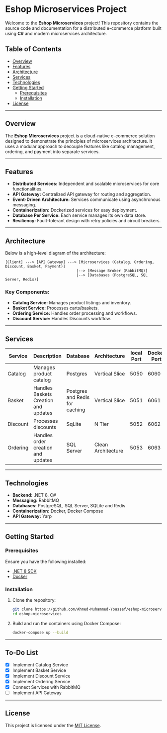 # Eshop Microservices Project

Welcome to the **Eshop Microservices** project! This repository contains the source code and documentation for a distributed e-commerce platform built using **C#** and modern microservices architecture.

## Table of Contents

- [Overview](#overview)
- [Features](#features)
- [Architecture](#architecture)
- [Services](#services)
- [Technologies](#technologies)
- [Getting Started](#getting-started)
  - [Prerequisites](#prerequisites)
  - [Installation](#installation)
- [License](#license)

---

## Overview

The **Eshop Microservices** project is a cloud-native e-commerce solution designed to demonstrate the principles of microservices architecture. It uses a modular approach to decouple features like catalog management, ordering, and payment into separate services.

---

## Features

- **Distributed Services:** Independent and scalable microservices for core functionalities.
- **API Gateway:** Centralized API gateway for routing and aggregation.
- **Event-Driven Architecture:** Services communicate using asynchronous messaging.
- **Containerization:** Dockerized services for easy deployment.
- **Database Per Service:** Each service manages its own data store.
- **Resiliency:** Fault-tolerant design with retry policies and circuit breakers.

---

## Architecture

Below is a high-level diagram of the architecture:

```text
[Client] ---> [API Gateway] ---> [Microservices (Catalog, Ordering, Discount, Basket, Payment)]
                                |--> [Message Broker (RabbitMQ)]
                                |--> [Databases (PostgreSQL, SQL Server, Redis)]
```

### Key Components:

- **Catalog Service:** Manages product listings and inventory.
- **Basket Service:** Processes carts/baskets.
- **Ordering Service:** Handles order processing and workflows.
- **Discount Service:** Handles Discounts workflow.

---

## Services

| Service           | Description                         |Database                       | Architecture       | local Port | Docker Port |
|-------------------|-------------------------------------|-------------------------------|--------------------|------------|-------------|
| Catalog           | Manages product catalog             |Postgres                       | Vertical Slice     |    5050    |     6060    |
| Basket            | Handles Baskets Creation and updates|Postgres and Redis for caching | Vertical Slice     |    5051    |     6061    |
| Discount          | Processes discounts                 |SqLite                         | N Tier             |    5052    |     6062    |
| Ordering          | Handles order creation and updates  |SQL Server                     | Clean Architecture |    5053    |     6063    |

---

## Technologies

- **Backend:** .NET 8, C#
- **Messaging:** RabbitMQ
- **Databases:** PostgreSQL, SQL Server, SQLite and Redis
- **Containerization:** Docker, Docker Compose
- **API Gateway:** Yarp

---

## Getting Started

### Prerequisites

Ensure you have the following installed:

- [.NET 8 SDK](https://dotnet.microsoft.com/download)
- [Docker](https://www.docker.com/get-started)

### Installation

1. Clone the repository:
   ```bash
   git clone https://github.com/Ahmed-Muhammed-Youssef/eshop-microservices.git
   cd eshop-microservices
   ```

2. Build and run the containers using Docker Compose:
   ```bash
   docker-compose up --build
   ```

---

## To-Do List

- [x] Implement Catalog Service
- [x] Implement Basket Service
- [x] Implement Discount Service
- [x] Implement Ordering Service
- [x] Connect Services with RabbitMQ
- [ ] Implement API Gateway

---

## License

This project is licensed under the [MIT License](LICENSE).

